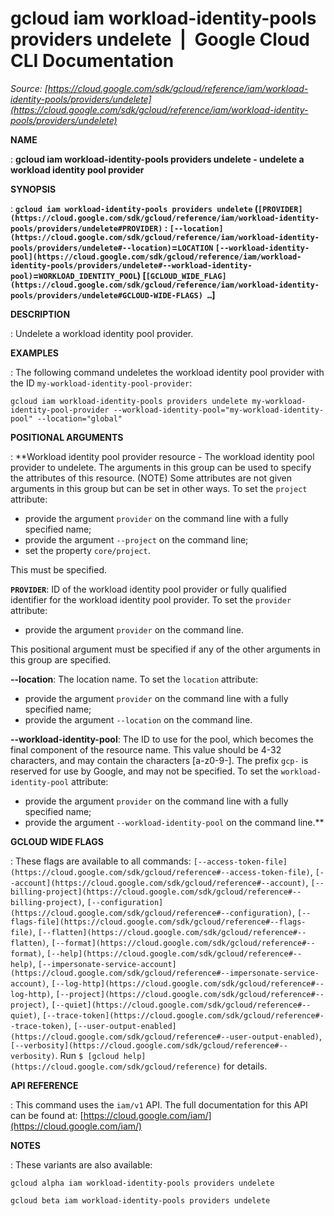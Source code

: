 # gcloud iam workload-identity-pools providers undelete  |  Google Cloud CLI Documentation

*Source: [https://cloud.google.com/sdk/gcloud/reference/iam/workload-identity-pools/providers/undelete](https://cloud.google.com/sdk/gcloud/reference/iam/workload-identity-pools/providers/undelete)*

**NAME**

: **gcloud iam workload-identity-pools providers undelete - undelete a workload identity pool provider**

**SYNOPSIS**

: **`gcloud iam workload-identity-pools providers undelete` (`[PROVIDER](https://cloud.google.com/sdk/gcloud/reference/iam/workload-identity-pools/providers/undelete#PROVIDER)` : `[--location](https://cloud.google.com/sdk/gcloud/reference/iam/workload-identity-pools/providers/undelete#--location)`=`LOCATION` `[--workload-identity-pool](https://cloud.google.com/sdk/gcloud/reference/iam/workload-identity-pools/providers/undelete#--workload-identity-pool)`=`WORKLOAD_IDENTITY_POOL`) [`[GCLOUD_WIDE_FLAG](https://cloud.google.com/sdk/gcloud/reference/iam/workload-identity-pools/providers/undelete#GCLOUD-WIDE-FLAGS) …`]**

**DESCRIPTION**

: Undelete a workload identity pool provider.

**EXAMPLES**

: The following command undeletes the workload identity pool provider with the ID
``my-workload-identity-pool-provider``:

```
gcloud iam workload-identity-pools providers undelete my-workload-identity-pool-provider --workload-identity-pool="my-workload-identity-pool" --location="global"
```

**POSITIONAL ARGUMENTS**

: **Workload identity pool provider resource - The workload identity pool provider
to undelete. The arguments in this group can be used to specify the attributes
of this resource. (NOTE) Some attributes are not given arguments in this group
but can be set in other ways.
To set the `project` attribute:

- provide the argument `provider` on the command line with a fully
specified name;
- provide the argument `--project` on the command line;
- set the property `core/project`.

This must be specified.

**`PROVIDER`**:
ID of the workload identity pool provider or fully qualified identifier for the
workload identity pool provider.
To set the `provider` attribute:

- provide the argument `provider` on the command line.

This positional argument must be specified if any of the other arguments in this
group are specified.

**--location**:
The location name.
To set the `location` attribute:

- provide the argument `provider` on the command line with a fully
specified name;
- provide the argument `--location` on the command line.

**--workload-identity-pool**:
The ID to use for the pool, which becomes the final component of the resource
name. This value should be 4-32 characters, and may contain the characters
[a-z0-9-]. The prefix `gcp-` is reserved for use by Google, and may
not be specified.
To set the `workload-identity-pool` attribute:

- provide the argument `provider` on the command line with a fully
specified name;
- provide the argument `--workload-identity-pool` on the command line.**

**GCLOUD WIDE FLAGS**

: These flags are available to all commands: `[--access-token-file](https://cloud.google.com/sdk/gcloud/reference#--access-token-file)`,
`[--account](https://cloud.google.com/sdk/gcloud/reference#--account)`, `[--billing-project](https://cloud.google.com/sdk/gcloud/reference#--billing-project)`,
`[--configuration](https://cloud.google.com/sdk/gcloud/reference#--configuration)`,
`[--flags-file](https://cloud.google.com/sdk/gcloud/reference#--flags-file)`,
`[--flatten](https://cloud.google.com/sdk/gcloud/reference#--flatten)`, `[--format](https://cloud.google.com/sdk/gcloud/reference#--format)`, `[--help](https://cloud.google.com/sdk/gcloud/reference#--help)`, `[--impersonate-service-account](https://cloud.google.com/sdk/gcloud/reference#--impersonate-service-account)`,
`[--log-http](https://cloud.google.com/sdk/gcloud/reference#--log-http)`,
`[--project](https://cloud.google.com/sdk/gcloud/reference#--project)`, `[--quiet](https://cloud.google.com/sdk/gcloud/reference#--quiet)`, `[--trace-token](https://cloud.google.com/sdk/gcloud/reference#--trace-token)`, `[--user-output-enabled](https://cloud.google.com/sdk/gcloud/reference#--user-output-enabled)`,
`[--verbosity](https://cloud.google.com/sdk/gcloud/reference#--verbosity)`.
Run `$ [gcloud help](https://cloud.google.com/sdk/gcloud/reference)` for details.

**API REFERENCE**

: This command uses the `iam/v1` API. The full documentation for this
API can be found at: [https://cloud.google.com/iam/](https://cloud.google.com/iam/)

**NOTES**

: These variants are also available:

```
gcloud alpha iam workload-identity-pools providers undelete
```

```
gcloud beta iam workload-identity-pools providers undelete
```